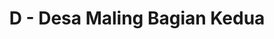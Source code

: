 ---
contest: COMPFEST
year: 2021
round: Qualification
problem: D
title: D - Desa Maling Bagian Kedua
pdf: /contests/COMPFEST/2021/qualification/D - Desa Maling Bagian Kedua.pdf
---